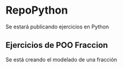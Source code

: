 # RepoPython
Se estará publicando ejercicios en Python

## Ejercicios de  POO Fraccion
Se está creando el modelado de una fracción
